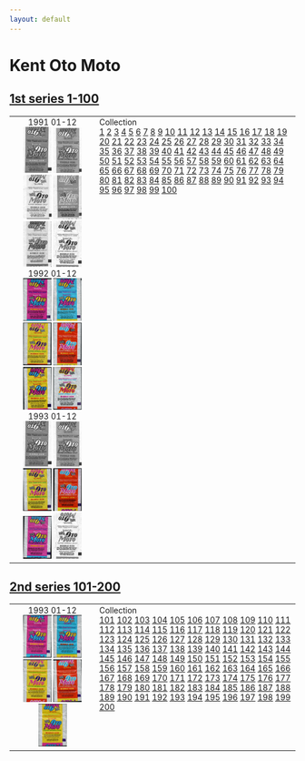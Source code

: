 ```yaml
---
layout: default
---
```


# Kent Oto Moto

## [1st series 1-100](1-100)

<table style="width:100%">
    <tr style="vertical-align: top;">
        <td style="width:30%;text-align: center">
            1991 01-12<br/>
            <a href='1-100/thumbnails/outer/1991 01-12.1.0.png' target='_blank'><img src='1-100/thumbnails/outer/1991 01-12.1.0.png' width='50' alt='1991 01-12.1'/></a>
            <a href='1-100/thumbnails/outer/1991 01-12.2.0.png' target='_blank'><img src='1-100/thumbnails/outer/1991 01-12.2.0.png' width='50' alt='1991 01-12.2'/></a>
            <a href='1-100/thumbnails/outer/1991 01-12.3.0.png' target='_blank'><img src='1-100/thumbnails/outer/1991 01-12.3.0.png' width='50' alt='1991 01-12.3'/></a>
            <a href='1-100/thumbnails/outer/1991 01-12.4.0.png' target='_blank'><img src='1-100/thumbnails/outer/1991 01-12.4.0.png' width='50' alt='1991 01-12.4'/></a>
            <a href='1-100/thumbnails/outer/1991 01-12.5.0.png' target='_blank'><img src='1-100/thumbnails/outer/1991 01-12.5.0.png' width='50' alt='1991 01-12.5'/></a>
            <a href='1-100/thumbnails/outer/1991 01-12.6.0.png' target='_blank'><img src='1-100/thumbnails/outer/1991 01-12.6.0.png' width='50' alt='1991 01-12.6'/></a>
            <br/>1992 01-12<br/>
            <a href='1-100/thumbnails/outer/1992 01-12.1.5.png' target='_blank'><img src='1-100/thumbnails/outer/1992 01-12.1.5.png' width='50' alt='1992 01-12.1'/></a>
            <a href='1-100/thumbnails/outer/1992 01-12.2.5.png' target='_blank'><img src='1-100/thumbnails/outer/1992 01-12.2.5.png' width='50' alt='1992 01-12.2'/></a>
            <a href='1-100/thumbnails/outer/1992 01-12.3.5.png' target='_blank'><img src='1-100/thumbnails/outer/1992 01-12.3.5.png' width='50' alt='1992 01-12.3'/></a>
            <a href='1-100/thumbnails/outer/1992 01-12.4.5.png' target='_blank'><img src='1-100/thumbnails/outer/1992 01-12.4.5.png' width='50' alt='1992 01-12.4'/></a>
            <a href='1-100/thumbnails/outer/1992 01-12.5.5.png' target='_blank'><img src='1-100/thumbnails/outer/1992 01-12.5.5.png' width='50' alt='1992 01-12.5'/></a>
            <a href='1-100/thumbnails/outer/1992 01-12.6.5.png' target='_blank'><img src='1-100/thumbnails/outer/1992 01-12.6.5.png' width='50' alt='1992 01-12.6'/></a>
            <br/>1993 01-12<br/>
            <a href='1-100/thumbnails/outer/1993 01-12.1.0.png' target='_blank'><img src='1-100/thumbnails/outer/1993 01-12.1.0.png' width='50' alt='1993 01-12.1'/></a>
            <a href='1-100/thumbnails/outer/1993 01-12.2.0.png' target='_blank'><img src='1-100/thumbnails/outer/1993 01-12.2.0.png' width='50' alt='1993 01-12.2'/></a>
            <a href='1-100/thumbnails/outer/1993 01-12.3.5.png' target='_blank'><img src='1-100/thumbnails/outer/1993 01-12.3.5.png' width='50' alt='1993 01-12.3'/></a>
            <a href='1-100/thumbnails/outer/1993 01-12.4.5.png' target='_blank'><img src='1-100/thumbnails/outer/1993 01-12.4.5.png' width='50' alt='1993 01-12.4'/></a>
            <a href='1-100/thumbnails/outer/1993 01-12.5.5.png' target='_blank'><img src='1-100/thumbnails/outer/1993 01-12.5.5.png' width='50' alt='1993 01-12.5'/></a>
            <a href='1-100/thumbnails/outer/1993 01-12.6.0.png' target='_blank'><img src='1-100/thumbnails/outer/1993 01-12.6.0.png' width='50' alt='1993 01-12.6'/></a>
            <br/>
        </td>
        <td>
            Collection<br/>
            <a class='perfect' href='1-100/thumbnails/inner/1.5.png' title='' target='_blank'>1</a>
            <a class='enough' href='1-100/thumbnails/inner/2.4.png' title='' target='_blank'>2</a>
            <a class='perfect' href='1-100/thumbnails/inner/3.5.png' title='' target='_blank'>3</a>
            <a class='perfect' href='1-100/thumbnails/inner/4.5.png' title='' target='_blank'>4</a>
            <a class='perfect' href='1-100/thumbnails/inner/5.5.png' title='' target='_blank'>5</a>
            <a class='perfect' href='1-100/thumbnails/inner/6.5.png' title='' target='_blank'>6</a>
            <a class='perfect' href='1-100/thumbnails/inner/7.5.png' title='' target='_blank'>7</a>
            <a class='perfect' href='1-100/thumbnails/inner/8.5.png' title='' target='_blank'>8</a>
            <a class='perfect' href='1-100/thumbnails/inner/9.5.png' title='' target='_blank'>9</a>
            <a class='perfect' href='1-100/thumbnails/inner/10.5.png' title='' target='_blank'>10</a>
            <a class='perfect' href='1-100/thumbnails/inner/11.5.png' title='' target='_blank'>11</a>
            <a class='perfect' href='1-100/thumbnails/inner/12.5.png' title='' target='_blank'>12</a>
            <a class='perfect' href='1-100/thumbnails/inner/13.5.png' title='' target='_blank'>13</a>
            <a class='perfect' href='1-100/thumbnails/inner/14.5.png' title='' target='_blank'>14</a>
            <a class='enough' href='1-100/thumbnails/inner/15.4.png' title='' target='_blank'>15</a>
            <a class='perfect' href='1-100/thumbnails/inner/16.5.png' title='' target='_blank'>16</a>
            <a class='perfect' href='1-100/thumbnails/inner/17.5.png' title='' target='_blank'>17</a>
            <a class='perfect' href='1-100/thumbnails/inner/18.5.png' title='' target='_blank'>18</a>
            <a class='perfect' href='1-100/thumbnails/inner/19.5.png' title='' target='_blank'>19</a>
            <a class='perfect' href='1-100/thumbnails/inner/20.5.png' title='' target='_blank'>20</a>
            <a class='perfect' href='1-100/thumbnails/inner/21.5.png' title='' target='_blank'>21</a>
            <a class='perfect' href='1-100/thumbnails/inner/22.5.png' title='' target='_blank'>22</a>
            <a class='enough' href='1-100/thumbnails/inner/23.4.png' title='' target='_blank'>23</a>
            <a class='perfect' href='1-100/thumbnails/inner/24.5.png' title='' target='_blank'>24</a>
            <a class='perfect' href='1-100/thumbnails/inner/25.5.png' title='' target='_blank'>25</a>
            <a class='perfect' href='1-100/thumbnails/inner/26.5.png' title='' target='_blank'>26</a>
            <a class='perfect' href='1-100/thumbnails/inner/27.5.png' title='' target='_blank'>27</a>
            <a class='perfect' href='1-100/thumbnails/inner/28.5.png' title='' target='_blank'>28</a>
            <a class='enough' href='1-100/thumbnails/inner/29.4.png' title='' target='_blank'>29</a>
            <a class='perfect' href='1-100/thumbnails/inner/30.5.png' title='' target='_blank'>30</a>
            <a class='perfect' href='1-100/thumbnails/inner/31.5.png' title='' target='_blank'>31</a>
            <a class='perfect' href='1-100/thumbnails/inner/32.5.png' title='' target='_blank'>32</a>
            <a class='enough' href='1-100/thumbnails/inner/33.4.png' title='' target='_blank'>33</a>
            <a class='perfect' href='1-100/thumbnails/inner/34.5.png' title='' target='_blank'>34</a>
            <a class='perfect' href='1-100/thumbnails/inner/35.5.png' title='' target='_blank'>35</a>
            <a class='perfect' href='1-100/thumbnails/inner/36.5.png' title='' target='_blank'>36</a>
            <a class='perfect' href='1-100/thumbnails/inner/37.5.png' title='' target='_blank'>37</a>
            <a class='enough' href='1-100/thumbnails/inner/38.4.png' title='' target='_blank'>38</a>
            <a class='enough' href='1-100/thumbnails/inner/39.4.png' title='' target='_blank'>39</a>
            <a class='perfect' href='1-100/thumbnails/inner/40.5.png' title='' target='_blank'>40</a>
            <a class='perfect' href='1-100/thumbnails/inner/41.5.png' title='' target='_blank'>41</a>
            <a class='perfect' href='1-100/thumbnails/inner/42.5.png' title='' target='_blank'>42</a>
            <a class='perfect' href='1-100/thumbnails/inner/43.5.png' title='' target='_blank'>43</a>
            <a class='perfect' href='1-100/thumbnails/inner/44.5.png' title='' target='_blank'>44</a>
            <a class='enough' href='1-100/thumbnails/inner/45.4.png' title='' target='_blank'>45</a>
            <a class='perfect' href='1-100/thumbnails/inner/46.5.png' title='' target='_blank'>46</a>
            <a class='perfect' href='1-100/thumbnails/inner/47.5.png' title='' target='_blank'>47</a>
            <a class='perfect' href='1-100/thumbnails/inner/48.5.png' title='' target='_blank'>48</a>
            <a class='perfect' href='1-100/thumbnails/inner/49.5.png' title='' target='_blank'>49</a>
            <a class='enough' href='1-100/thumbnails/inner/50.4.png' title='' target='_blank'>50</a>
            <a class='perfect' href='1-100/thumbnails/inner/51.5.png' title='' target='_blank'>51</a>
            <a class='enough' href='1-100/thumbnails/inner/52.4.png' title='' target='_blank'>52</a>
            <a class='perfect' href='1-100/thumbnails/inner/53.5.png' title='' target='_blank'>53</a>
            <a class='perfect' href='1-100/thumbnails/inner/54.5.png' title='' target='_blank'>54</a>
            <a class='perfect' href='1-100/thumbnails/inner/55.5.png' title='' target='_blank'>55</a>
            <a class='perfect' href='1-100/thumbnails/inner/56.5.png' title='' target='_blank'>56</a>
            <a class='perfect' href='1-100/thumbnails/inner/57.5.png' title='' target='_blank'>57</a>
            <a class='perfect' href='1-100/thumbnails/inner/58.5.png' title='' target='_blank'>58</a>
            <a class='perfect' href='1-100/thumbnails/inner/59.5.png' title='' target='_blank'>59</a>
            <a class='enough' href='1-100/thumbnails/inner/60.4.png' title='' target='_blank'>60</a>
            <a class='perfect' href='1-100/thumbnails/inner/61.5.png' title='' target='_blank'>61</a>
            <a class='perfect' href='1-100/thumbnails/inner/62.5.png' title='' target='_blank'>62</a>
            <a class='perfect' href='1-100/thumbnails/inner/63.5.png' title='' target='_blank'>63</a>
            <a class='perfect' href='1-100/thumbnails/inner/64.5.png' title='' target='_blank'>64</a>
            <a class='perfect' href='1-100/thumbnails/inner/65.5.png' title='' target='_blank'>65</a>
            <a class='perfect' href='1-100/thumbnails/inner/66.5.png' title='' target='_blank'>66</a>
            <a class='perfect' href='1-100/thumbnails/inner/67.5.png' title='' target='_blank'>67</a>
            <a class='perfect' href='1-100/thumbnails/inner/68.5.png' title='' target='_blank'>68</a>
            <a class='perfect' href='1-100/thumbnails/inner/69.5.png' title='' target='_blank'>69</a>
            <a class='perfect' href='1-100/thumbnails/inner/70.5.png' title='' target='_blank'>70</a>
            <a class='perfect' href='1-100/thumbnails/inner/71.5.png' title='' target='_blank'>71</a>
            <a class='perfect' href='1-100/thumbnails/inner/72.5.png' title='' target='_blank'>72</a>
            <a class='perfect' href='1-100/thumbnails/inner/73.5.png' title='' target='_blank'>73</a>
            <a class='perfect' href='1-100/thumbnails/inner/74.5.png' title='' target='_blank'>74</a>
            <a class='perfect' href='1-100/thumbnails/inner/75.5.png' title='' target='_blank'>75</a>
            <a class='perfect' href='1-100/thumbnails/inner/76.5.png' title='' target='_blank'>76</a>
            <a class='perfect' href='1-100/thumbnails/inner/77.5.png' title='' target='_blank'>77</a>
            <a class='perfect' href='1-100/thumbnails/inner/78.5.png' title='' target='_blank'>78</a>
            <a class='perfect' href='1-100/thumbnails/inner/79.5.png' title='' target='_blank'>79</a>
            <a class='perfect' href='1-100/thumbnails/inner/80.5.png' title='' target='_blank'>80</a>
            <a class='perfect' href='1-100/thumbnails/inner/81.5.png' title='' target='_blank'>81</a>
            <a class='perfect' href='1-100/thumbnails/inner/82.5.png' title='' target='_blank'>82</a>
            <a class='perfect' href='1-100/thumbnails/inner/83.5.png' title='' target='_blank'>83</a>
            <a class='perfect' href='1-100/thumbnails/inner/84.5.png' title='' target='_blank'>84</a>
            <a class='enough' href='1-100/thumbnails/inner/85.4.png' title='' target='_blank'>85</a>
            <a class='perfect' href='1-100/thumbnails/inner/86.5.png' title='' target='_blank'>86</a>
            <a class='perfect' href='1-100/thumbnails/inner/87.5.png' title='' target='_blank'>87</a>
            <a class='enough' href='1-100/thumbnails/inner/88.4.png' title='' target='_blank'>88</a>
            <a class='perfect' href='1-100/thumbnails/inner/89.5.png' title='' target='_blank'>89</a>
            <a class='perfect' href='1-100/thumbnails/inner/90.5.png' title='' target='_blank'>90</a>
            <a class='perfect' href='1-100/thumbnails/inner/91.5.png' title='' target='_blank'>91</a>
            <a class='perfect' href='1-100/thumbnails/inner/92.5.png' title='' target='_blank'>92</a>
            <a class='perfect' href='1-100/thumbnails/inner/93.5.png' title='' target='_blank'>93</a>
            <a class='perfect' href='1-100/thumbnails/inner/94.5.png' title='' target='_blank'>94</a>
            <a class='perfect' href='1-100/thumbnails/inner/95.5.png' title='' target='_blank'>95</a>
            <a class='enough' href='1-100/thumbnails/inner/96.4.png' title='' target='_blank'>96</a>
            <a class='perfect' href='1-100/thumbnails/inner/97.5.png' title='' target='_blank'>97</a>
            <a class='perfect' href='1-100/thumbnails/inner/98.5.png' title='' target='_blank'>98</a>
            <a class='perfect' href='1-100/thumbnails/inner/99.5.png' title='' target='_blank'>99</a>
            <a class='perfect' href='1-100/thumbnails/inner/100.5.png' title='' target='_blank'>100</a>
        </td>
    </tr>
</table>

## [2nd series 101-200](101-200)

<table style="width:100%">
    <tr style="vertical-align: top;">
        <td style="width:30%;text-align: center">
            1993 01-12<br/>
            <a href='101-200/thumbnails/outer/1993_01-12.1.4.png' target='_blank'><img src='101-200/thumbnails/outer/1993_01-12.1.4.png' width='50' alt='1993_01-12.1'/></a>
            <a href='101-200/thumbnails/outer/1993_01-12.2.4.png' target='_blank'><img src='101-200/thumbnails/outer/1993_01-12.2.4.png' width='50' alt='1993_01-12.2'/></a>
            <a href='101-200/thumbnails/outer/1993_01-12.3.4.png' target='_blank'><img src='101-200/thumbnails/outer/1993_01-12.3.4.png' width='50' alt='1993_01-12.3'/></a>
            <a href='101-200/thumbnails/outer/1993_01-12.4.4.png' target='_blank'><img src='101-200/thumbnails/outer/1993_01-12.4.4.png' width='50' alt='1993_01-12.4'/></a>
            <a href='101-200/thumbnails/outer/1993_01-12.5.4.png' target='_blank'><img src='101-200/thumbnails/outer/1993_01-12.5.4.png' width='50' alt='1993_01-12.5'/></a>
            <br/>
        </td>
        <td>
            Collection<br/>
            <a class='enough' href='101-200/thumbnails/inner/101.4.png' title='' target='_blank'>101</a>
            <a class='missed' href='101-200/thumbnails/inner/102.0.png' title='' target='_blank'>102</a>
            <a class='missed' href='101-200/thumbnails/inner/103.0.png' title='' target='_blank'>103</a>
            <a class='missed' href='101-200/thumbnails/inner/104.0.png' title='' target='_blank'>104</a>
            <a class='missed' href='101-200/thumbnails/inner/105.0.png' title='' target='_blank'>105</a>
            <a class='missed' href='101-200/thumbnails/inner/106.0.png' title='' target='_blank'>106</a>
            <a class='perfect' href='101-200/thumbnails/inner/107.5.png' title='' target='_blank'>107</a>
            <a class='perfect' href='101-200/thumbnails/inner/108.5.png' title='' target='_blank'>108</a>
            <a class='missed' href='101-200/thumbnails/inner/109.0.png' title='' target='_blank'>109</a>
            <a class='missed' href='101-200/thumbnails/inner/110.0.png' title='' target='_blank'>110</a>
            <a class='perfect' href='101-200/thumbnails/inner/111.5.png' title='' target='_blank'>111</a>
            <a class='perfect' href='101-200/thumbnails/inner/112.5.png' title='' target='_blank'>112</a>
            <a class='perfect' href='101-200/thumbnails/inner/113.5.png' title='' target='_blank'>113</a>
            <a class='enough' href='101-200/thumbnails/inner/114.4.png' title='' target='_blank'>114</a>
            <a class='enough' href='101-200/thumbnails/inner/115.4.png' title='' target='_blank'>115</a>
            <a class='enough' href='101-200/thumbnails/inner/116.4.png' title='' target='_blank'>116</a>
            <a class='perfect' href='101-200/thumbnails/inner/117.5.png' title='' target='_blank'>117</a>
            <a class='perfect' href='101-200/thumbnails/inner/118.5.png' title='' target='_blank'>118</a>
            <a class='perfect' href='101-200/thumbnails/inner/119.5.png' title='' target='_blank'>119</a>
            <a class='perfect' href='101-200/thumbnails/inner/120.5.png' title='' target='_blank'>120</a>
            <a class='missed' href='101-200/thumbnails/inner/121.0.png' title='' target='_blank'>121</a>
            <a class='perfect' href='101-200/thumbnails/inner/122.5.png' title='' target='_blank'>122</a>
            <a class='perfect' href='101-200/thumbnails/inner/123.5.png' title='' target='_blank'>123</a>
            <a class='missed' href='101-200/thumbnails/inner/124.0.png' title='' target='_blank'>124</a>
            <a class='missed' href='101-200/thumbnails/inner/125.0.png' title='' target='_blank'>125</a>
            <a class='missed' href='101-200/thumbnails/inner/126.0.png' title='' target='_blank'>126</a>
            <a class='missed' href='101-200/thumbnails/inner/127.0.png' title='' target='_blank'>127</a>
            <a class='missed' href='101-200/thumbnails/inner/128.0.png' title='' target='_blank'>128</a>
            <a class='missed' href='101-200/thumbnails/inner/129.0.png' title='' target='_blank'>129</a>
            <a class='missed' href='101-200/thumbnails/inner/130.0.png' title='' target='_blank'>130</a>
            <a class='enough' href='101-200/thumbnails/inner/131.4.png' title='' target='_blank'>131</a>
            <a class='missed' href='101-200/thumbnails/inner/132.0.png' title='' target='_blank'>132</a>
            <a class='missed' href='101-200/thumbnails/inner/133.0.png' title='' target='_blank'>133</a>
            <a class='good' href='101-200/thumbnails/inner/134.3.png' title='' target='_blank'>134</a>
            <a class='missed' href='101-200/thumbnails/inner/135.0.png' title='' target='_blank'>135</a>
            <a class='enough' href='101-200/thumbnails/inner/136.4.png' title='' target='_blank'>136</a>
            <a class='enough' href='101-200/thumbnails/inner/137.4.png' title='' target='_blank'>137</a>
            <a class='missed' href='101-200/thumbnails/inner/138.0.png' title='' target='_blank'>138</a>
            <a class='perfect' href='101-200/thumbnails/inner/139.5.png' title='' target='_blank'>139</a>
            <a class='missed' href='101-200/thumbnails/inner/140.0.png' title='' target='_blank'>140</a>
            <a class='perfect' href='101-200/thumbnails/inner/141.5.png' title='' target='_blank'>141</a>
            <a class='perfect' href='101-200/thumbnails/inner/142.5.png' title='' target='_blank'>142</a>
            <a class='missed' href='101-200/thumbnails/inner/143.0.png' title='' target='_blank'>143</a>
            <a class='enough' href='101-200/thumbnails/inner/144.4.png' title='' target='_blank'>144</a>
            <a class='perfect' href='101-200/thumbnails/inner/145.5.png' title='' target='_blank'>145</a>
            <a class='good' href='101-200/thumbnails/inner/146.3.png' title='' target='_blank'>146</a>
            <a class='perfect' href='101-200/thumbnails/inner/147.5.png' title='' target='_blank'>147</a>
            <a class='missed' href='101-200/thumbnails/inner/148.0.png' title='' target='_blank'>148</a>
            <a class='perfect' href='101-200/thumbnails/inner/149.5.png' title='' target='_blank'>149</a>
            <a class='good' href='101-200/thumbnails/inner/150.3.png' title='' target='_blank'>150</a>
            <a class='missed' href='101-200/thumbnails/inner/151.0.png' title='' target='_blank'>151</a>
            <a class='missed' href='101-200/thumbnails/inner/152.0.png' title='' target='_blank'>152</a>
            <a class='missed' href='101-200/thumbnails/inner/153.0.png' title='' target='_blank'>153</a>
            <a class='missed' href='101-200/thumbnails/inner/154.0.png' title='' target='_blank'>154</a>
            <a class='missed' href='101-200/thumbnails/inner/155.0.png' title='' target='_blank'>155</a>
            <a class='perfect' href='101-200/thumbnails/inner/156.5.png' title='' target='_blank'>156</a>
            <a class='missed' href='101-200/thumbnails/inner/157.0.png' title='' target='_blank'>157</a>
            <a class='missed' href='101-200/thumbnails/inner/158.0.png' title='' target='_blank'>158</a>
            <a class='missed' href='101-200/thumbnails/inner/159.0.png' title='' target='_blank'>159</a>
            <a class='missed' href='101-200/thumbnails/inner/160.0.png' title='' target='_blank'>160</a>
            <a class='missed' href='101-200/thumbnails/inner/161.0.png' title='' target='_blank'>161</a>
            <a class='perfect' href='101-200/thumbnails/inner/162.5.png' title='' target='_blank'>162</a>
            <a class='missed' href='101-200/thumbnails/inner/163.0.png' title='' target='_blank'>163</a>
            <a class='perfect' href='101-200/thumbnails/inner/164.5.png' title='' target='_blank'>164</a>
            <a class='enough' href='101-200/thumbnails/inner/165.4.png' title='' target='_blank'>165</a>
            <a class='good' href='101-200/thumbnails/inner/166.3.png' title='' target='_blank'>166</a>
            <a class='enough' href='101-200/thumbnails/inner/167.4.png' title='' target='_blank'>167</a>
            <a class='perfect' href='101-200/thumbnails/inner/168.5.png' title='' target='_blank'>168</a>
            <a class='perfect' href='101-200/thumbnails/inner/169.5.png' title='' target='_blank'>169</a>
            <a class='missed' href='101-200/thumbnails/inner/170.0.png' title='' target='_blank'>170</a>
            <a class='enough' href='101-200/thumbnails/inner/171.4.png' title='' target='_blank'>171</a>
            <a class='missed' href='101-200/thumbnails/inner/172.0.png' title='' target='_blank'>172</a>
            <a class='perfect' href='101-200/thumbnails/inner/173.5.png' title='' target='_blank'>173</a>
            <a class='good' href='101-200/thumbnails/inner/174.3.png' title='' target='_blank'>174</a>
            <a class='missed' href='101-200/thumbnails/inner/175.0.png' title='' target='_blank'>175</a>
            <a class='missed' href='101-200/thumbnails/inner/176.0.png' title='' target='_blank'>176</a>
            <a class='missed' href='101-200/thumbnails/inner/177.0.png' title='' target='_blank'>177</a>
            <a class='missed' href='101-200/thumbnails/inner/178.0.png' title='' target='_blank'>178</a>
            <a class='missed' href='101-200/thumbnails/inner/179.0.png' title='' target='_blank'>179</a>
            <a class='missed' href='101-200/thumbnails/inner/180.0.png' title='' target='_blank'>180</a>
            <a class='missed' href='101-200/thumbnails/inner/181.0.png' title='' target='_blank'>181</a>
            <a class='missed' href='101-200/thumbnails/inner/182.0.png' title='' target='_blank'>182</a>
            <a class='enough' href='101-200/thumbnails/inner/183.4.png' title='' target='_blank'>183</a>
            <a class='enough' href='101-200/thumbnails/inner/184.4.png' title='' target='_blank'>184</a>
            <a class='missed' href='101-200/thumbnails/inner/185.0.png' title='' target='_blank'>185</a>
            <a class='perfect' href='101-200/thumbnails/inner/186.5.png' title='' target='_blank'>186</a>
            <a class='missed' href='101-200/thumbnails/inner/187.0.png' title='' target='_blank'>187</a>
            <a class='missed' href='101-200/thumbnails/inner/188.0.png' title='' target='_blank'>188</a>
            <a class='enough' href='101-200/thumbnails/inner/189.4.png' title='' target='_blank'>189</a>
            <a class='missed' href='101-200/thumbnails/inner/190.0.png' title='' target='_blank'>190</a>
            <a class='missed' href='101-200/thumbnails/inner/191.0.png' title='' target='_blank'>191</a>
            <a class='perfect' href='101-200/thumbnails/inner/192.5.png' title='' target='_blank'>192</a>
            <a class='enough' href='101-200/thumbnails/inner/193.4.png' title='' target='_blank'>193</a>
            <a class='missed' href='101-200/thumbnails/inner/194.0.png' title='' target='_blank'>194</a>
            <a class='missed' href='101-200/thumbnails/inner/195.0.png' title='' target='_blank'>195</a>
            <a class='missed' href='101-200/thumbnails/inner/196.0.png' title='' target='_blank'>196</a>
            <a class='missed' href='101-200/thumbnails/inner/197.0.png' title='' target='_blank'>197</a>
            <a class='missed' href='101-200/thumbnails/inner/198.0.png' title='' target='_blank'>198</a>
            <a class='enough' href='101-200/thumbnails/inner/199.4.png' title='' target='_blank'>199</a>
            <a class='missed' href='101-200/thumbnails/inner/200.0.png' title='' target='_blank'>200</a>
        </td>
    </tr>
</table>
